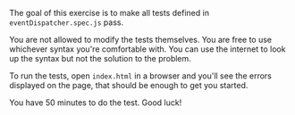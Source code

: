 The goal of this exercise is to make all tests defined in `eventDispatcher.spec.js` pass.

You are not allowed to modify the tests themselves.
You are free to use whichever syntax you're comfortable with.
You can use the internet to look up the syntax but not the solution to the problem.

To run the tests, open `index.html` in a browser and you'll see the errors displayed on the page,
that should be enough to get you started.

You have 50 minutes to do the test. Good luck!
